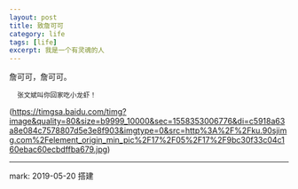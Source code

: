 ```yaml
---
layout: post
title: 致詹可可
category: life
tags: [life]
excerpt: 我是一个有灵魂的人
---
```


詹可可，詹可可。
      
      张文斌叫你回家吃小龙虾！
(https://timgsa.baidu.com/timg?image&quality=80&size=b9999_10000&sec=1558353006776&di=c5918a63a8e084c7578807d5e3e8f903&imgtype=0&src=http%3A%2F%2Fku.90sjimg.com%2Felement_origin_min_pic%2F17%2F05%2F17%2F9bc30f33c04c160ebac60ecbdffba679.jpg)
      

------------

mark:
  2019-05-20 搭建
